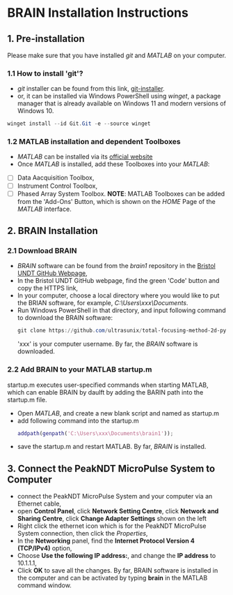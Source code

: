 # BRAIN Installation Instructions

## 1. Pre-installation
Please make sure that you have installed *git* and *MATLAB* on your computer.
### 1.1 How to install 'git'?
- *git* installer can be found from this link, [git-installer](https://git-scm.com/).
- or, it can be installed via Windows PowerShell using *winget*, a package manager that is already available on Windows 11 and modern versions of Windows 10.
``` PowerShell
winget install --id Git.Git -e --source winget
```
### 1.2 MATLAB installation and dependent Toolboxes
- *MATLAB* can be installed via its [official website](https://uk.mathworks.com/products/matlab.html)
- Once *MATLAB* is installed, add these Toolboxes into your *MATLAB*:
- [ ] Data Aacquisition Toolbox,
- [ ] Instrument Control Toolbox,
- [ ] Phased Array System Toolbox.
**NOTE**: MATLAB Toolboxes can be added from the 'Add-Ons' Button, which is shown on the *HOME* Page of the *MATLAB* interface.

## 2. BRAIN Installation

### 2.1 Download BRAIN
- *BRAIN* software can be found from the *brain1* repository in the [Bristol UNDT GitHub Webpage](https://github.com/ndtatbristol/brain1),
- In the Bristol UNDT GitHub webpage, find the green 'Code' button and copy the HTTPS link,
- In your computer, choose a local directory where you would like to put the BRIAN software, for example, *C:\Users\xxx\Documents*.
- Run Windows PowerShell in that directory, and input following command to download the BRAIN software:
  ``` PowerShell
  git clone https://github.com/ultrasunix/total-focusing-method-2d-python-example.git
  ```
  'xxx' is your computer username.
By far, the *BRAIN* software is downloaded.

### 2.2 Add BRAIN to your MATLAB startup.m
startup.m executes user-specified commands when starting MATLAB, which can enable BRAIN by daulft by adding the BARIN path into the startup.m file.
- Open *MATLAB*, and create a new blank script and named as startup.m
- add following command into the startup.m
  ``` MATLAB
  addpath(genpath('C:\Users\xxx\Documents\brain1'));
  ```
- save the startup.m and restart MATLAB.
By far, *BRAIN* is installed.

## 3. Connect the PeakNDT MicroPulse System to Computer
- connect the PeakNDT MicroPulse System and your computer via an Ethernet cable,
- open **Control Panel**, click **Network Setting Centre**, click **Network and Sharing Centre**, click **Change Adapter Settings** shown on the left
- Right click the ethernet icon which is for the PeakNDT MicroPulse System connection, then click the *Properties*,
- In the **Networking** panel, find the **Internet Protocol Version 4 (TCP/IPv4)** option,
- Choose **Use the following IP address:**, and change the **IP address** to 10.1.1.1,
- Click **OK** to save all the changes.
By far, BRAIN software is installed in the computer and can be activated by typing **brain** in the MATLAB command window.
